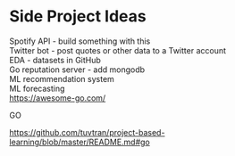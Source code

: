 # Side Project Ideas

Spotify API - build something with this  
Twitter bot - post quotes or other data to a Twitter account  
EDA - datasets in GitHub  
Go reputation server - add mongodb  
ML recommendation system  
ML forecasting   
https://awesome-go.com/  
  
GO  
  
https://github.com/tuvtran/project-based-learning/blob/master/README.md#go
